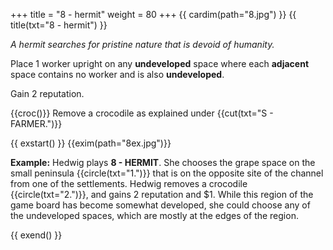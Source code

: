 +++
title = "8 - hermit"
weight = 80
+++
{{ cardim(path="8.jpg") }}
{{ title(txt="8 - hermit") }}

*A hermit searches for pristine nature that is devoid of humanity.*

Place 1 worker upright on any **undeveloped** space where each
**adjacent** space contains no worker and is also **undeveloped**.

Gain 2 reputation.

{{croc()}} Remove a crocodile as explained under {{cut(txt="S - FARMER.")}}


{{ exstart() }}
{{exim(path="8ex.jpg")}}

**Example:** Hedwig plays **8 - HERMIT**. She chooses the grape space on the
small peninsula {{circle(txt="1.")}} that is on the opposite site of the
channel from one of the settlements. Hedwig removes a crocodile
{{circle(txt="2.")}}, and gains 2 reputation and $1. While this region of the
game board has become somewhat developed, she could choose any of the
undeveloped spaces, which are mostly at the edges of the region.

{{ exend() }}
